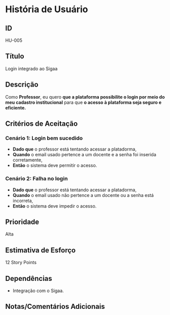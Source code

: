 # História de Usuário

## **ID**

HU-005

## **Título**

Login integrado ao Sigaa

## **Descrição**  

Como **Professor**, eu quero **que a plataforma possibilite o login por meio do meu cadastro institucional** para que **o acesso à plataforma seja seguro e eficiente.**

## **Critérios de Aceitação**

### Cenário 1: Login bem sucedido

- **Dado que** o professor está tentando acessar a platadorma,  
- **Quando** o email usado pertence a um docente e a senha foi inserida corretamente,  
- **Então** o sistema deve permitir o acesso.

### Cenário 2: Falha no login

- **Dado que** o professor está tentando acessar a platadorma,  
- **Quando** o email usado não pertence a um docente ou a senha está incorreta,  
- **Então** o sistema deve impedir o acesso.

## **Prioridade**  

Alta

## **Estimativa de Esforço**  

12 Story Points

## **Dependências**  

- Integração com o Sigaa.

## **Notas/Comentários Adicionais**  
